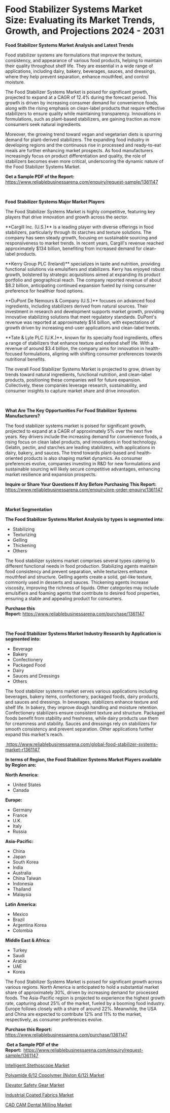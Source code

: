 <p><h1>Food Stabilizer Systems Market Size: Evaluating its Market Trends, Growth, and Projections 2024 - 2031</h1></p><p><strong>Food Stabilizer Systems Market Analysis and Latest Trends</strong></p>
<p><p>Food stabilizer systems are formulations that improve the texture, consistency, and appearance of various food products, helping to maintain their quality throughout shelf life. They are essential in a wide range of applications, including dairy, bakery, beverages, sauces, and dressings, where they help prevent separation, enhance mouthfeel, and control moisture.</p><p>The Food Stabilizer Systems Market is poised for significant growth, projected to expand at a CAGR of 12.4% during the forecast period. This growth is driven by increasing consumer demand for convenience foods, along with the rising emphasis on clean-label products that require effective stabilizers to ensure quality while maintaining transparency. Innovations in formulations, such as plant-based stabilizers, are gaining traction as more consumers seek natural ingredients.</p><p>Moreover, the growing trend toward vegan and vegetarian diets is spurring demand for plant-derived stabilizers. The expanding food industry in developing regions and the continuous rise in processed and ready-to-eat meals are further enhancing market prospects. As food manufacturers increasingly focus on product differentiation and quality, the role of stabilizers becomes even more critical, underscoring the dynamic nature of the Food Stabilizer Systems Market.</p></p>
<p><strong>Get a Sample PDF of the Report:&nbsp;</strong> <a href="https://www.reliablebusinessarena.com/enquiry/request-sample/1361147">https://www.reliablebusinessarena.com/enquiry/request-sample/1361147</a></p>
<p>&nbsp;</p>
<p><strong>Food Stabilizer Systems Major Market Players</strong></p>
<p><p>The Food Stabilizer Systems Market is highly competitive, featuring key players that drive innovation and growth across the sector. </p><p>**Cargill Inc. (U.S.)** is a leading player with diverse offerings in food stabilizers, particularly through its starches and texture solutions. The company has seen steady growth, focusing on sustainable sourcing and responsiveness to market trends. In recent years, Cargill's revenue reached approximately $134 billion, benefiting from increased demand for clean-label products.</p><p>**Kerry Group PLC (Ireland)** specializes in taste and nutrition, providing functional solutions via emulsifiers and stabilizers. Kerry has enjoyed robust growth, bolstered by strategic acquisitions aimed at expanding its product portfolio and geographical reach. The company reported revenue of about $8.2 billion, anticipating continued expansion fueled by rising consumer preference for healthier food options.</p><p>**DuPont De Nemours & Company (U.S.)** focuses on advanced food ingredients, including stabilizers derived from natural sources. Their investment in research and development supports market growth, providing innovative stabilizing solutions that meet regulatory standards. DuPont's revenue was reported at approximately $14 billion, with expectations of growth driven by increasing end-user applications and clean-label trends.</p><p>**Tate & Lyle PLC (U.K.)**, known for its specialty food ingredients, offers a range of stabilizers that enhance texture and extend shelf life. With a revenue of around $3.4 billion, the company aims for innovation in health-focused formulations, aligning with shifting consumer preferences towards nutritional benefits.</p><p>The overall Food Stabilizer Systems Market is projected to grow, driven by trends toward natural ingredients, functional nutrition, and clean-label products, positioning these companies well for future expansion. Collectively, these companies leverage research, sustainability, and consumer insights to capture market share and drive innovation.</p></p>
<p>&nbsp;</p>
<p><strong>What Are The Key Opportunities For Food Stabilizer Systems Manufacturers?</strong></p>
<p><p>The food stabilizer systems market is poised for significant growth, projected to expand at a CAGR of approximately 5% over the next five years. Key drivers include the increasing demand for convenience foods, a rising focus on clean label products, and innovations in food technology. Gelatin, pectin, and starches are leading stabilizers, with applications in dairy, bakery, and sauces. The trend towards plant-based and health-oriented products is also shaping market dynamics. As consumer preferences evolve, companies investing in R&D for new formulations and sustainable sourcing will likely secure competitive advantages, enhancing market resilience and expansion prospects.</p></p>
<p><strong>Inquire or Share Your Questions If Any Before Purchasing This Report:</strong> <a href="https://www.reliablebusinessarena.com/enquiry/pre-order-enquiry/1361147">https://www.reliablebusinessarena.com/enquiry/pre-order-enquiry/1361147</a></p>
<p>&nbsp;</p>
<p><strong>Market Segmentation</strong></p>
<p><strong>The Food Stabilizer Systems Market Analysis by types is segmented into:</strong></p>
<p><ul><li>Stabilizing</li><li>Texturizing</li><li>Gelling</li><li>Thickening</li><li>Others</li></ul></p>
<p><p>The food stabilizer systems market comprises several types catering to different functional needs in food production. Stabilizing agents maintain food consistency and prevent separation, while texturizers enhance mouthfeel and structure. Gelling agents create a solid, gel-like texture, commonly used in desserts and sauces. Thickening agents increase viscosity, improving the richness of liquids. Other categories may include emulsifiers and foaming agents that contribute to desired food properties, ensuring a stable and appealing product for consumers.</p></p>
<p><strong>Purchase this Report:&nbsp;</strong><a href="https://www.reliablebusinessarena.com/purchase/1361147">https://www.reliablebusinessarena.com/purchase/1361147</a></p>
<p>&nbsp;</p>
<p><strong>The Food Stabilizer Systems Market Industry Research by Application is segmented into:</strong></p>
<p><ul><li>Beverage</li><li>Bakery</li><li>Confectionery</li><li>Packaged Food</li><li>Dairy</li><li>Sauces and Dressings</li><li>Others</li></ul></p>
<p><p>The food stabilizer systems market serves various applications including beverages, bakery items, confectionery, packaged foods, dairy products, and sauces and dressings. In beverages, stabilizers enhance texture and shelf life. In bakery, they improve dough handling and moisture retention. Confectionery stabilizers ensure consistent texture and structure. Packaged foods benefit from stability and freshness, while dairy products use them for creaminess and stability. Sauces and dressings rely on stabilizers for smooth consistency and prevent separation. Other applications further expand this market's reach.</p></p>
<p><a href="https://www.reliablebusinessarena.com/global-food-stabilizer-systems-market-r1361147">&nbsp;https://www.reliablebusinessarena.com/global-food-stabilizer-systems-market-r1361147</a></p>
<p><strong>In terms of Region, the Food Stabilizer Systems Market Players available by Region are:</strong></p>
<p>
    <p> <strong> North America: </strong>
        <ul>
            <li>United States</li>
            <li>Canada</li>
        </ul>
        </p> 
    <p> <strong> Europe: </strong>
        <ul>
            <li>Germany</li>
            <li>France</li>
            <li>U.K.</li>
            <li>Italy</li>
            <li>Russia</li>
        </ul>
        </p> 
    <p> <strong> Asia-Pacific: </strong>
        <ul>
            <li>China</li>
            <li>Japan</li>
            <li>South Korea</li>
            <li>India</li>
            <li>Australia</li>
            <li>China Taiwan</li>
            <li>Indonesia</li>
            <li>Thailand</li>
            <li>Malaysia</li>
        </ul>
        </p> 
    <p> <strong> Latin America: </strong>
        <ul>
            <li>Mexico</li>
            <li>Brazil</li>
            <li>Argentina Korea</li>
            <li>Colombia</li>
        </ul>
        </p> 
    <p> <strong> Middle East & Africa: </strong>
        <ul>
            <li>Turkey</li>
            <li>Saudi</li>
            <li>Arabia</li>
            <li>UAE</li>
            <li>Korea</li>
        </ul>
    </p>
    </p>
<p><p>The Food Stabilizer Systems Market is poised for significant growth across various regions. North America is anticipated to hold a substantial market share of approximately 30%, driven by increasing demand for processed foods. The Asia-Pacific region is projected to experience the highest growth rate, capturing about 25% of the market, fueled by a booming food industry. Europe follows closely with a share of around 22%. Meanwhile, the USA and China are expected to contribute 12% and 11% to the market, respectively, as consumer preferences evolve.</p></p>
<p><strong>Purchase this Report: </strong><a href="https://www.reliablebusinessarena.com/purchase/1361147">https://www.reliablebusinessarena.com/purchase/1361147</a></p>
<p>&nbsp;<strong>Get a Sample PDF of the Report:&nbsp;&nbsp;</strong><a href="https://www.reliablebusinessarena.com/enquiry/request-sample/1361147">https://www.reliablebusinessarena.com/enquiry/request-sample/1361147</a></p>
<p><strong></strong></p>
<p><p><a href="https://www.linkedin.com/pulse/pioneering-growth-analyzing-global-intelligent-stethoscope-market-ol8gc?trackingId=91kBGEVRSnWSRgI4xQxjkQ%3D%3D">Intelligent Stethoscope Market</a></p><p><a href="https://issuu.com/reportprime-2/docs/polyamide-612-copolymer-nylon-612-m_569fc9c6d8965d">Polyamide 6/12 Copolymer (Nylon 6/12) Market</a></p><p><a href="https://www.linkedin.com/pulse/global-elevator-safety-gear-market-size-expected-experience-h18te?trackingId=Ufa1bWwnQwuT3Bn%2FKDopMg%3D%3D">Elevator Safety Gear Market</a></p><p><a href="https://issuu.com/reportprime-2/docs/industrial-coated-fabrics-market-si_5d7267ef5d24a2">Industrial Coated Fabrics Market</a></p><p><a href="https://www.linkedin.com/pulse/global-cad-cam-dental-milling-market-sector-types-applications-rlaoc?trackingId=JU2uKKLPTyahb6Lm5FsFMA%3D%3D">CAD CAM Dental Milling Market</a></p></p>